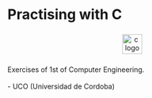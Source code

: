 <h1 align="left">Practising with C</h1>

###

<div align="center">
  <img src="https://cdn.jsdelivr.net/gh/devicons/devicon/icons/c/c-original.svg" height="40" alt="c logo"  />
</div>

###

<p align="left">Exercises of 1st of Computer Engineering.<br><br>- UCO (Universidad de Cordoba)</p>

###
